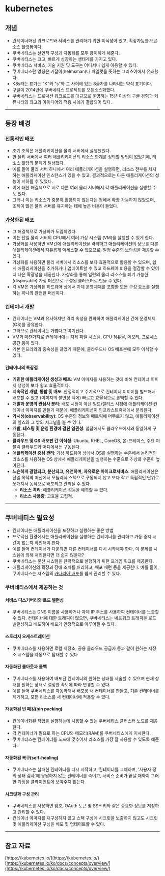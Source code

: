 # kubernetes 

## 개념
- 컨테이너화된 워크로드와 서비스를 관리하기 위한 이식성이 있고, 확장가능한 오픈소스 플랫폼이다.
- 쿠버네티스는 선언적 구성과 자동화를 모두 용이하게 해준다.
- 쿠버네티스는 크고, 빠르게 성장하는 생태계를 가지고 있다.
- 쿠버네티스 서비스, 기술 지원 및 도구는 어디서나 쉽게 이용할 수 있다.
- 쿠버네티스란 명칭은 키잡이(helmsman)나 파일럿을 뜻하는 그리스어에서 유래했다.
- K8s라는 표기는 "K"와 "s"와 그 사이에 있는 8글자를 나타내는 약식 표기이다.
- 구글이 2014년에 쿠버네티스 프로젝트를 오픈소스화했다.
- 쿠버네티스는 프로덕션 워크로드를 대규모로 운영하는 15년 이상의 구글 경험과 커뮤니티의 최고의 아이디어와 적용 사례가 결합되어 있다.

---

## 등장 배경
### 전통적인 배포
- 초기 조직은 애플리케이션을 물리 서버에서 실행했었다.
- 한 물리 서버에서 여러 애플리케이션의 리소스 한계를 정의할 방법이 없었기에, 리소스 할당의 문제가 발생했다.
- 예를 들어 물리 서버 하나에서 여러 애플리케이션을 실행하면, 리소스 전부를 차지하는 애플리케이션 인스턴스가 있을 수 있고, 결과적으로는 다른 애플리케이션의 성능이 저하될 수 있었다.
- 이에 대한 해결책으로 서로 다른 여러 물리 서버에서 각 애플리케이션을 실행할 수도 있다.
- 그러나 이는 리소스가 충분히 활용되지 않는다는 점에서 확장 가능하지 않았으며, 조직이 많은 물리 서버를 유지하는 데에 높은 비용이 들었다.
### 가상화된 배포
- 그 해결책으로 가상화가 도입되었다.
- 이는 단일 물리 서버의 CPU에서 여러 가상 시스템 (VM)을 실행할 수 있게 한다.
- 가상화를 사용하면 VM간에 애플리케이션을 격리하고 애플리케이션의 정보를 다른 애플리케이션에서 자유롭게 액세스할 수 없으므로, 일정 수준의 보안성을 제공할 수 있다.
- 가상화를 사용하면 물리 서버에서 리소스를 보다 효율적으로 활용할 수 있으며, 쉽게 애플리케이션을 추가하거나 업데이트할 수 있고 하드웨어 비용을 절감할 수 있어 더 나은 확장성을 제공한다. 가상화를 통해 일련의 물리 리소스를 폐기 가능한(disposable) 가상 머신으로 구성된 클러스터로 만들 수 있다.
- 각 VM은 가상화된 하드웨어 상에서 자체 운영체제를 포함한 모든 구성 요소를 실행하는 하나의 완전한 머신이다.
### 컨테이너 개발
  - 컨테이너는 VM과 유사하지만 격리 속성을 완화하여 애플리케이션 간에 운영체제(OS)를 공유한다.
  - 그러므로 컨테이너는 가볍다고 여겨진다.
  - VM과 마찬가지로 컨테이너에는 자체 파일 시스템, CPU 점유율, 메모리, 프로세스 공간 등이 있다.
  - 기본 인프라와의 종속성을 끊었기 때문에, 클라우드나 OS 배포본에 모두 이식할 수 있다.

#### 컨테이너의 특장점
- **기민한 애플리케이션 생성과 배포**: VM 이미지를 사용하는 것에 비해 컨테이너 이미지 생성이 보다 쉽고 효율적이다.
- **지속적인 개발, 통합 및 배포**: 안정적이고 주기적으로 컨테이너 이미지를 빌드해서 배포할 수 있고 (이미지의 불변성 덕에) 빠르고 효율적으로 롤백할 수 있다.
- **개발과 운영의 관심사 분리**: 배포 시점이 아닌 빌드/릴리스 시점에 애플리케이션 컨테이너 이미지를 만들기 때문에, 애플리케이션이 인프라스트럭처에서 분리된다.
- **가시성(observability)**: OS 수준의 정보와 메트릭에 머무르지 않고, 애플리케이션의 헬스와 그 밖의 시그널을 볼 수 있다.
- **개발, 테스팅 및 운영 환경에 걸친 일관성**: 랩탑에서도 클라우드에서와 동일하게 구동된다.
- **클라우드 및 OS 배포판 간 이식성**: Ubuntu, RHEL, CoreOS, 온-프레미스, 주요 퍼블릭 클라우드와 어디에서든 구동된다.
- **애플리케이션 중심 관리**: 가상 하드웨어 상에서 OS를 실행하는 수준에서 논리적인 리소스를 사용하는 OS 상에서 애플리케이션을 실행하는 수준으로 추상화 수준이 높아진다.
- **느슨하게 결합되고, 분산되고, 유연하며, 자유로운 마이크로서비스**: 애플리케이션은 단일 목적의 머신에서 모놀리식 스택으로 구동되지 않고 보다 작고 독립적인 단위로 쪼개져서 동적으로 배포되고 관리될 수 있다.
  - **리소스 격리**: 애플리케이션 성능을 예측할 수 있다.
  - **리소스 사용량**: 고효율 고집적.

---

## 쿠버네티스 필요성
- 컨테이너는 애플리케이션을 포장하고 실행하는 좋은 방법
- 프로덕션 환경에서는 애플리케이션을 실행하는 컨테이너를 관리하고 가동 중지 시간이 없는지 확인해야 한다.
- 예를 들어 컨테이너가 다운되면 다른 컨테이너를 다시 시작해야 한다. 이 문제를 시스템에 의해 처리한다면 더 쉽지 않을까?
- 쿠버네티스는 분산 시스템을 탄력적으로 실행하기 위한 프레임 워크를 제공한다.
- 애플리케이션의 확장과 장애 조치를 처리하고, 배포 패턴 등을 제공한다. 예를 들어, 쿠버네티스는 시스템의 [카나리아 배포](/deployment/strategies.md)를 쉽게 관리할 수 있다.

### 쿠버네티스에서 제공하는 것
#### 서비스 디스커버리와 로드 밸런싱
- 쿠버네티스는 DNS 이름을 사용하거나 자체 IP 주소를 사용하여 컨테이너를 노출할 수 있다. 컨테이너에 대한 트래픽이 많으면, 쿠버네티스는 네트워크 트래픽을 로드밸런싱하고 배포하여 배포가 안정적으로 이루어질 수 있다.
#### 스토리지 오케스트레이션
- 쿠버네티스를 사용하면 로컬 저장소, 공용 클라우드 공급자 등과 같이 원하는 저장소 시스템을 자동으로 탑재할 수 있다
#### 자동화된 롤아웃과 롤백
- 쿠버네티스를 사용하여 배포된 컨테이너의 원하는 상태를 서술할 수 있으며 현재 상태를 원하는 상태로 설정한 속도에 따라 변경할 수 있다.
- 예를 들어 쿠버네티스를 자동화해서 배포용 새 컨테이너를 만들고, 기존 컨테이너를 제거하고, 모든 리소스를 새 컨테이너에 적용할 수 있다.
#### 자동화된 빈 패킹(bin packing) 
- 컨테이너화된 작업을 실행하는데 사용할 수 있는 쿠버네티스 클러스터 노드를 제공한다.
- 각 컨테이너가 필요로 하는 CPU와 메모리(RAM)를 쿠버네티스에게 지시한다.
- 쿠버네티스는 컨테이너를 노드에 맞추어서 리소스를 가장 잘 사용할 수 있도록 해준다.
#### 자동화된 복구(self-healing)
- 쿠버네티스는 실패한 컨테이너를 다시 시작하고, 컨테이너를 교체하며, '사용자 정의 상태 검사'에 응답하지 않는 컨테이너를 죽이고, 서비스 준비가 끝날 때까지 그러한 과정을 클라이언트에 보여주지 않는다.
#### 시크릿과 구성 관리
- 쿠버네티스를 사용하면 암호, OAuth 토큰 및 SSH 키와 같은 중요한 정보를 저장하고 관리할 수 있다.
- 컨테이너 이미지를 재구성하지 않고 스택 구성에 시크릿을 노출하지 않고도 시크릿 및 애플리케이션 구성을 배포 및 업데이트할 수 있다.

---

## 참고 자료
[https://kubernetes.io/](https://kubernetes.io/)
[https://kubernetes.io/ko/docs/concepts/overview/](https://kubernetes.io/ko/docs/concepts/overview/)
